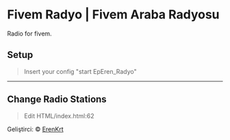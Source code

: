 # Fivem Radyo | Fivem Araba Radyosu
Radio for fivem.

## Setup
> Insert your config "start EpEren_Radyo"
---
## Change Radio Stations
> Edit HTML/index.html:62

Geliştirci: &copy; [ErenKrt](https://www.instagram.com/ep.eren/)
